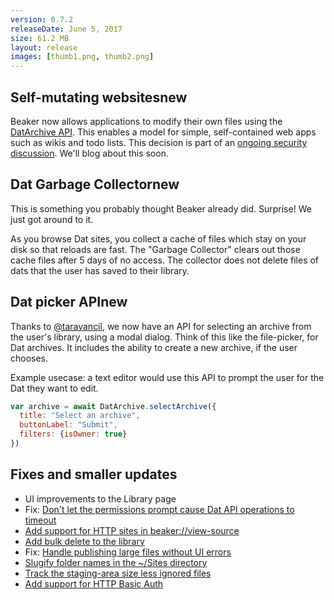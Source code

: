 ```yaml
---
version: 0.7.2
releaseDate: June 5, 2017
size: 61.2 MB
layout: release
images: [thumb1.png, thumb2.png]
---
```


<h2>Self-mutating websites<span class="tag new">new</span></h2>

Beaker now allows applications to modify their own files using the [DatArchive API](https://beakerbrowser.com/docs/apis/dat.html). This enables a model for simple, self-contained web apps such as wikis and todo lists. This decision is part of an [ongoing security discussion](https://github.com/beakerbrowser/beaker/issues/483). We'll blog about this soon.

<h2>Dat Garbage Collector<span class="tag new">new</span></h2>

This is something you probably thought Beaker already did. Surprise! We just got around to it.

As you browse Dat sites, you collect a cache of files which stay on your disk so that reloads are fast. The "Garbage Collector" clears out those cache files after 5 days of no access. The collector does not delete files of dats that the user has saved to their library.

<h2>Dat picker API<span class="tag new">new</span></h2>

Thanks to [@taravancil](https://github.com/taravancil), we now have an API for selecting an archive from the user's library, using a modal dialog. Think of this like the file-picker, for Dat archives. It includes the ability to create a new archive, if the user chooses.

Example usecase: a text editor would use this API to prompt the user for the Dat they want to edit.

```js
var archive = await DatArchive.selectArchive({
  title: "Select an archive",
  buttonLabel: "Submit",
  filters: {isOwner: true}
})
```

<h2>Fixes and smaller updates</h2>

 - UI improvements to the Library page
 - Fix: [Don't let the permissions prompt cause Dat API operations to timeout](https://github.com/beakerbrowser/beaker/pull/496)
 - [Add support for HTTP sites in beaker://view-source](https://github.com/beakerbrowser/beaker/pull/493)
 - [Add bulk delete to the library](https://github.com/beakerbrowser/beaker/pull/479)
 - Fix: [Handle publishing large files without UI errors](https://github.com/beakerbrowser/beaker/issues/476)
 - [Slugify folder names in the ~/Sites directory](https://github.com/beakerbrowser/beaker/issues/477)
 - [Track the staging-area size less ignored files](https://github.com/beakerbrowser/beaker/issues/471)
 - [Add support for HTTP Basic Auth](https://github.com/beakerbrowser/beaker/pull/475)